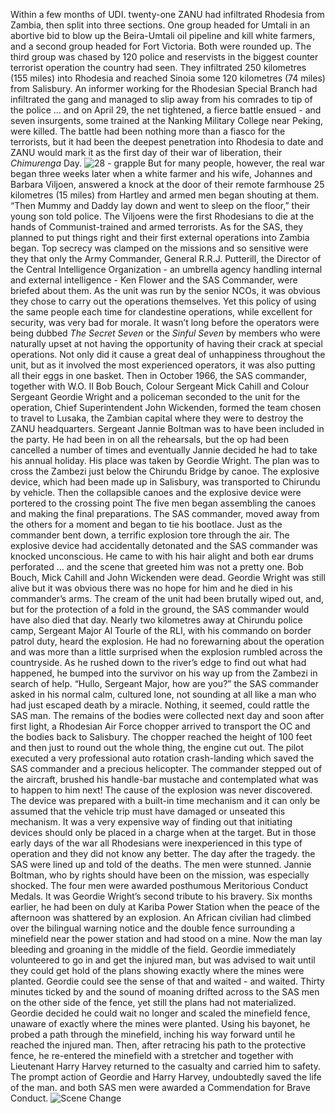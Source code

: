 Within a few months of UDI. twenty-one ZANU had infiltrated Rhodesia from Zambia, then split into three sections. One group headed for Umtali in an abortive bid to blow up the Beira-Umtali oil pipeline and kill white farmers, and a second group headed for Fort Victoria. Both were rounded up.
The third group was chased by 120 police and reservists in the biggest counter terrorist operation the country had seen. They infiltrated 250 kilometres (155 miles) into Rhodesia and reached Sinoia some 120 kilometres (74 miles) from Salisbury.
An informer working for the Rhodesian Special Branch had infiltrated the gang and managed to slip away from his comrades to tip of the police … and on April 29, the net tightened, a fierce battle ensued - and seven insurgents, some trained at the Nanking Military College near Peking, were killed.
The battle had been nothing more than a fiasco for the terrorists, but it had been the deepest penetration into Rhodesia to date and ZANU would mark it as the first day of their war of liberation, their _Chimurenga_ Day.
![28 - grapple](https://gitlab.sund.org/tomes/TheElite_RSAS/raw/master/Images/Maps/28%20-%20grapple.png)
But for many people, however, the real war began three weeks later when a white farmer and his wife, Johannes and Barbara Viljoen, answered a knock at the door of their remote farmhouse 25 kilometres (15 miles) from Hartley and armed men began shouting at them.
“Then Mummy and Daddy lay down and went to sleep on the floor,” their young son told police. The Viljoens were the first Rhodesians to die at the hands of Communist-trained and armed terrorists.
As for the SAS, they planned to put things right and their first external operations into Zambia began.
Top secrecy was clamped on the missions and so sensitive were they that only the Army Commander, General R.R.J. Putterill, the Director of the Central Intelligence Organization - an umbrella agency handling internal and external intelligence - Ken Flower and the SAS Commander, were briefed about them.
As the unit was run by the senior NCOs, it was obvious they chose to carry out the operations themselves.
Yet this policy of using the same people each time for clandestine operations, while excellent for security, was very bad for morale. It wasn’t long before the operators were being dubbed _The Secret Seven_ or the _Sinful Seven_ by members who were naturally upset at not having the opportunity of having their crack at special operations.
Not only did it cause a great deal of unhappiness throughout the unit, but as it involved the most experienced operators, it was also putting all their eggs in one basket.
Then in October 1966, the SAS commander, together with W.O. II Bob Bouch, Colour Sergeant Mick Cahill and Colour Sergeant Geordie Wright and a policeman seconded to the unit for the operation, Chief Superintendent John Wickenden, formed the team chosen to travel to Lusaka, the Zambian capital where they were to destroy the ZANU headquarters.
Sergeant Jannie Boltman was to have been included in the party. He had been in on all the rehearsals, but the op had been cancelled a number of times and eventually Jannie decided he had to take his annual holiday. His place was taken by Geordie Wright.
The plan was to cross the Zambezi just below the Chirundu Bridge by canoe. The explosive device, which had been made up in Salisbury, was transported to Chirundu by vehicle. Then the collapsible canoes and the explosive device were portered to the crossing point
The five men began assembling the canoes and making the final preparations. The SAS commander, moved away from the others for a moment and began to tie his bootlace.
Just as the commander bent down, a terrific explosion tore through the air. The explosive device had accidentally detonated and the SAS commander was knocked unconscious.
He came to with his hair alight and both ear drums perforated ... and the scene that greeted him was not a pretty one. Bob Bouch, Mick Cahill and John Wickenden were dead. Geordie Wright was still alive but it was obvious there was no hope for him and he died in his commander’s arms.
The cream of the unit had been brutally wiped out, and, but for the protection of a fold in the ground, the SAS commander would have also died that day.
Nearly two kilometres away at Chirundu police camp, Sergeant Major Al Tourle of the RLI, with his commando on border patrol duty, heard the explosion. He had no forewarning about the operation and was more than a little surprised when the explosion rumbled across the countryside.
As he rushed down to the river’s edge to find out what had happened, he bumped into the survivor on his way up from the Zambezi in search of help.
“Hullo, Sergeant Major, how are you?” the SAS commander asked in his normal calm, cultured lone, not sounding at all like a man who had just escaped death by a miracle. Nothing, it seemed, could rattle the SAS man.
The remains of the bodies were collected next day and soon after first light, a Rhodesian Air Force chopper arrived to transport the OC and the bodies back to Salisbury.
The chopper reached the height of 100 feet and then just to round out the whole thing, the engine cut out. The pilot executed a very professional auto rotation crash-landing which saved the SAS commander and a precious helicopter.
The commander stepped out of the aircraft, brushed his handle-bar mustache and contemplated what was to happen to him next!
The cause of the explosion was never discovered. The device was prepared with a built-in time mechanism and it can only be assumed that the vehicle trip must have damaged or unseated this mechanism. It was a very expensive way of finding out that initiating devices should only be placed in a charge when at the target. But in those early days of the war all Rhodesians were inexperienced in this type of operation and they did not know any better.
The day after the tragedy. the SAS were lined up and told of the deaths. The men were stunned. Jannie Boltman, who by rights should have been on the mission, was especially shocked.
The four men were awarded posthumous Meritorious Conduct Medals. It was Geordie Wright’s second tribute to his bravery.
Six months earlier, he had been on duly at Kariba Power Station when the peace of the afternoon was shattered by an explosion. An African civilian had climbed over the bilingual warning notice and the double fence surrounding a minefield near the power station and had stood on a mine. Now the man lay bleeding and groaning in the middle of the field.
Geordie immediately volunteered to go in and get the injured man, but was advised to wait until they could get hold of the plans showing exactly where the mines were planted.
Geordie could see the sense of that and waited - and waited. Thirty minutes ticked by and the sound of moaning drifted across to the SAS men on the other side of the fence, yet still the plans had not materialized.
Geordie decided he could wait no longer and scaled the minefield fence, unaware of exactly where the mines were planted. Using his bayonet, he probed a path through the minefield, inching his way forward until he reached the injured man.
Then, after retracing his path to the protective fence, he re-entered the minefield with a stretcher and together with Lieutenant Harry Harvey returned to the casualty and carried him to safety.
The prompt action of Geordie and Harry Harvey, undoubtedly saved the life of the man. and both SAS men were awarded a Commendation for Brave Conduct.
![Scene Change](https://gitlab.sund.org/tomes/TheElite_RSAS/raw/master/Images/Scene%20Change.png)

